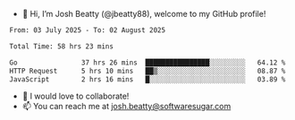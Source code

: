 - 👋 Hi, I’m Josh Beatty (@jbeatty88), welcome to my GitHub profile!

<!--START_SECTION:waka-->

```txt
From: 03 July 2025 - To: 02 August 2025

Total Time: 58 hrs 23 mins

Go                37 hrs 26 mins  ████████████████░░░░░░░░░   64.12 %
HTTP Request      5 hrs 10 mins   ██▒░░░░░░░░░░░░░░░░░░░░░░   08.87 %
JavaScript        2 hrs 16 mins   █░░░░░░░░░░░░░░░░░░░░░░░░   03.89 %
```

<!--END_SECTION:waka-->

- 💞️ I would love to collaborate!
- 📫 You can reach me at josh.beatty@softwaresugar.com

<!---
jbeatty88/jbeatty88 is a ✨ special ✨ repository because its `README.md` (this file) appears on your GitHub profile.
You can click the Preview link to take a look at your changes.
--->
